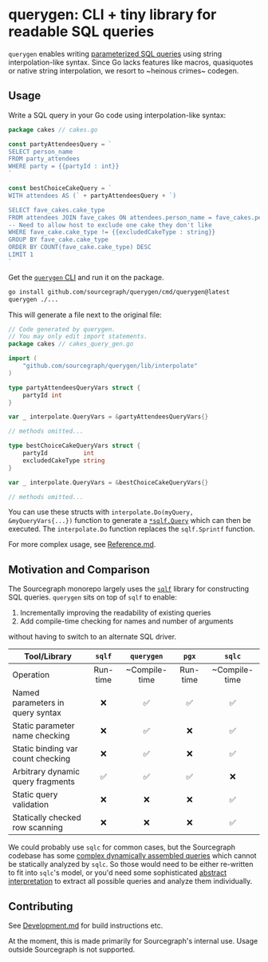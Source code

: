 # querygen: CLI + tiny library for readable SQL queries

`querygen` enables writing [parameterized SQL queries](https://en.wikipedia.org/wiki/Prepared_statement)
using string interpolation-like syntax. Since Go lacks
features like macros, quasiquotes or native string interpolation,
we resort to ~heinous crimes~ codegen.

## Usage

Write a SQL query in your Go code using interpolation-like syntax:

```go
package cakes // cakes.go

const partyAttendeesQuery = `
SELECT person_name
FROM party_attendees
WHERE party = {{partyId : int}}
`

const bestChoiceCakeQuery = `
WITH attendees AS (` + partyAttendeesQuery + `)

SELECT fave_cakes.cake_type
FROM attendees JOIN fave_cakes ON attendees.person_name = fave_cakes.person_name
-- Need to allow host to exclude one cake they don't like
WHERE fave_cake.cake_type != {{excludedCakeType : string}}
GROUP BY fave_cake.cake_type 
ORDER BY COUNT(fave_cake.cake_type) DESC
LIMIT 1
`
```

Get the [`querygen` CLI](https://github.com/sourcegraph/querygen/releases)
and run it on the package.

```bash
go install github.com/sourcegraph/querygen/cmd/querygen@latest
querygen ./...
```

This will generate a file next to the original file:

```go
// Code generated by querygen.
// You may only edit import statements.
package cakes // cakes_query_gen.go

import (
	"github.com/sourcegraph/querygen/lib/interpolate"
)

type partyAttendeesQueryVars struct {
	partyId int
}

var _ interpolate.QueryVars = &partyAttendeesQueryVars{}

// methods omitted...

type bestChoiceCakeQueryVars struct {
	partyId          int
	excludedCakeType string
}

var _ interpolate.QueryVars = &bestChoiceCakeQueryVars{}

// methods omitted...
```

You can use these structs with `interpolate.Do(myQuery, &myQueryVars{...})` function
to generate a [`*sqlf.Query`](https://sourcegraph.com/search?q=context:global+repo:%5Egithub%5C.com/keegancsmith/sqlf%24%40master+file:sqlf.go+type:symbol+Query&patternType=keyword&sm=0)
which can then be executed. The `interpolate.Do` function replaces the `sqlf.Sprintf`
function.

For more complex usage, see [Reference.md](docs/Reference.md).

## Motivation and Comparison

The Sourcegraph monorepo largely uses the [`sqlf`](github.com/keegancsmith/sqlf) library
for constructing SQL queries. `querygen` sits on top of `sqlf` to enable:

1. Incrementally improving the readability of existing queries
2. Add compile-time checking for names and number of arguments

without having to switch to an alternate SQL driver.

| Tool/Library                      |    `sqlf`    |  `querygen`   |  `pgx`   |    `sqlc`     |
|-----------------------------------|:------------:|:-------------:|:--------:|:-------------:|
| Operation                         |   Run-time   | ~Compile-time | Run-time | ~Compile-time |
| Named parameters in query syntax  |      ❌       |       ✅       |    ✅     |       ✅       |
| Static parameter name checking    |      ❌       |       ✅       |    ❌     |       ✅       | 
| Static binding var count checking |      ❌       |       ✅       |    ❌     |       ✅       |
| Arbitrary dynamic query fragments |      ✅       |       ✅       |    ✅     |       ❌       |
| Static query validation           |      ❌       |       ❌       |    ❌     |       ✅       |
| Statically checked row scanning   |      ❌       |       ❌       |    ❌     |       ✅       |

We could probably use `sqlc` for common cases,
but the Sourcegraph codebase has some [complex dynamically assembled queries](https://sourcegraph.com/github.com/sourcegraph/sourcegraph@d288874197bed9c219c20a01cd7786e1d2aa6e11/-/blob/internal/batches/store/batch_changes.go?L612-697)
which cannot be statically analyzed by `sqlc`.
So those would need to be either re-written to fit into
`sqlc`'s model, or you'd need some sophisticated
[abstract interpretation](https://en.wikipedia.org/wiki/Abstract_interpretation)
to extract all possible queries and analyze them individually.

## Contributing

See [Development.md](docs/Development.md) for build instructions etc.

At the moment, this is made primarily for Sourcegraph's internal use.
Usage outside Sourcegraph is not supported.